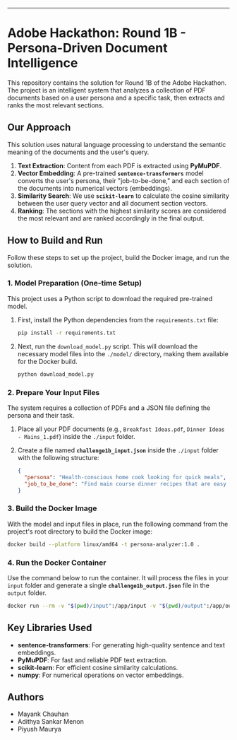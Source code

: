 -----

# **Adobe Hackathon: Round 1B - Persona-Driven Document Intelligence**

This repository contains the solution for Round 1B of the Adobe Hackathon. The project is an intelligent system that analyzes a collection of PDF documents based on a user persona and a specific task, then extracts and ranks the most relevant sections.

## **Our Approach**

This solution uses natural language processing to understand the semantic meaning of the documents and the user's query.

1.  **Text Extraction**: Content from each PDF is extracted using **PyMuPDF**.
2.  **Vector Embedding**: A pre-trained **`sentence-transformers`** model converts the user's persona, their "job-to-be-done," and each section of the documents into numerical vectors (embeddings).
3.  **Similarity Search**: We use **`scikit-learn`** to calculate the cosine similarity between the user query vector and all document section vectors.
4.  **Ranking**: The sections with the highest similarity scores are considered the most relevant and are ranked accordingly in the final output.

## **How to Build and Run**

Follow these steps to set up the project, build the Docker image, and run the solution.

### **1. Model Preparation (One-time Setup)**

This project uses a Python script to download the required pre-trained model.

1.  First, install the Python dependencies from the `requirements.txt` file:
    ```bash
    pip install -r requirements.txt
    ```
2.  Next, run the `download_model.py` script. This will download the necessary model files into the `./model/` directory, making them available for the Docker build.
    ```bash
    python download_model.py
    ```

### **2. Prepare Your Input Files**

The system requires a collection of PDFs and a JSON file defining the persona and their task.

1.  Place all your PDF documents (e.g., `Breakfast Ideas.pdf`, `Dinner Ideas - Mains_1.pdf`) inside the `./input` folder.

2.  Create a file named **`challenge1b_input.json`** inside the `./input` folder with the following structure:

    ```json
    {
      "persona": "Health-conscious home cook looking for quick meals",
      "job_to_be_done": "Find main course dinner recipes that are easy to prepare and use common ingredients."
    }
    ```

### **3. Build the Docker Image**

With the model and input files in place, run the following command from the project's root directory to build the Docker image:

```bash
docker build --platform linux/amd64 -t persona-analyzer:1.0 .
```

### **4. Run the Docker Container**

Use the command below to run the container. It will process the files in your `input` folder and generate a single **`challenge1b_output.json`** file in the `output` folder.

```bash
docker run --rm -v "$(pwd)/input":/app/input -v "$(pwd)/output":/app/output --network none persona-analyzer:1.0
```

## **Key Libraries Used**

  * **sentence-transformers**: For generating high-quality sentence and text embeddings.
  * **PyMuPDF**: For fast and reliable PDF text extraction.
  * **scikit-learn**: For efficient cosine similarity calculations.
  * **numpy**: For numerical operations on vector embeddings.

## **Authors**

  * Mayank Chauhan
  * Adithya Sankar Menon
  * Piyush Maurya
